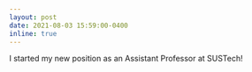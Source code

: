 ```yaml
---
layout: post
date: 2021-08-03 15:59:00-0400
inline: true
---
```


I started my new position as an Assistant Professor at SUSTech!
